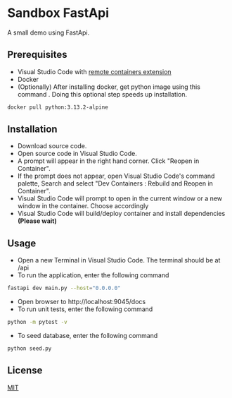 # Sandbox FastApi

A small demo using FastApi.

## Prerequisites

- Visual Studio Code with [remote containers extension](https://marketplace.visualstudio.com/items?itemName=ms-vscode-remote.remote-containers)
- Docker
- (Optionally) After installing docker, get python image using this command . Doing this optional step speeds up installation.
```bash
docker pull python:3.13.2-alpine
```
## Installation

- Download source code.
- Open source code in Visual Studio Code.
- A prompt will appear in the right hand corner. Click "Reopen in Container".
- If the prompt does not appear, open Visual Studio Code's command palette, Search and select "Dev Containers : Rebuild and Reopen in Container".
- Visual Studio Code will prompt to open in the current window or a new window in the container. Choose accordingly
- Visual Studio Code will build/deploy container and install dependencies __(Please wait)__

## Usage

- Open a new Terminal in Visual Studio Code. The terminal should be at /api
- To run the application, enter the following command
```bash
fastapi dev main.py --host="0.0.0.0"
```
- Open browser to http://localhost:9045/docs
- To run unit tests, enter the following command
```bash
python -m pytest -v
```
- To seed database, enter the following command
```bash
python seed.py
```

## License

[MIT](https://choosealicense.com/licenses/mit/)
